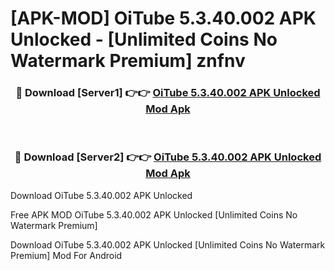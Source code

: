 # [APK-MOD] OiTube 5.3.40.002 APK Unlocked - [Unlimited Coins No Watermark Premium] znfnv



<div align="center">
<h3>🔴 Download [Server1] 👉👉 <a href="https://momento.my/?title=OiTube_5.3.40.002_APK_Unlocked">OiTube 5.3.40.002 APK Unlocked Mod Apk</a></h3><br>

<h3>🔴 Download [Server2] 👉👉 <a href="https://momento.my/?title=OiTube_5.3.40.002_APK_Unlocked">OiTube 5.3.40.002 APK Unlocked Mod Apk</a></h3>
</div>



Download OiTube 5.3.40.002 APK Unlocked 

Free APK MOD OiTube 5.3.40.002 APK Unlocked [Unlimited Coins No Watermark Premium]

Download OiTube 5.3.40.002 APK Unlocked [Unlimited Coins No Watermark Premium] Mod For Android
